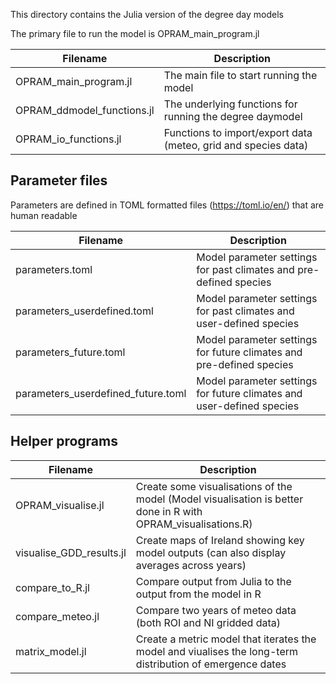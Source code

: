 This directory contains the Julia version of the degree day models

The primary file to run the model is OPRAM_main_program.jl



Filename  | Description
----------| --------------------------------
OPRAM_main_program.jl | The main file to start running the model
OPRAM_ddmodel_functions.jl | The underlying functions for running the degree daymodel
OPRAM_io_functions.jl | Functions to import/export data (meteo, grid and species data)

## Parameter files
Parameters are defined in TOML formatted files (https://toml.io/en/) that are human readable

Filename  | Description
----------| --------------------------------
parameters.toml  |  Model parameter settings for past climates and pre-defined species
parameters_userdefined.toml |  Model parameter settings for past climates and user-defined species
parameters_future.toml   |  Model parameter settings for future climates and pre-defined species
parameters_userdefined_future.toml |  Model parameter settings for future climates and user-defined species

## Helper programs

Filename  | Description
----------| --------------------------------
OPRAM_visualise.jl  | Create some visualisations of the model (Model visualisation is better done in R with OPRAM_visualisations.R)
visualise_GDD_results.jl | Create maps of Ireland showing key model outputs (can also display averages across years)
compare_to_R.jl | Compare output from Julia to the output from the model in R
compare_meteo.jl| Compare two years of meteo data (both ROI and NI gridded data)
matrix_model.jl | Create a metric model that iterates the model and viualises the long-term distribution of emergence dates


